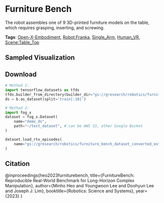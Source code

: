 # Furniture Bench

The robot assembles one of 9 3D-printed furniture models on the table, which requires grasping, inserting, and screwing.

**Tags**: [Open-X-Embodiment](https://github.com/KeplerC/oed-playground/tree/main/pages/tags/Open-X-Embodiment.md), [Robot:Franka](https://github.com/KeplerC/oed-playground/tree/main/pages/tags/Robot:Franka.md), [Single_Arm](https://github.com/KeplerC/oed-playground/tree/main/pages/tags/Single_Arm.md), [Human_VR](https://github.com/KeplerC/oed-playground/tree/main/pages/tags/Human_VR.md), [Scene:Table_Top](https://github.com/KeplerC/oed-playground/tree/main/pages/tags/Scene:Table_Top.md)

## Sampled Visualization



## Download


```python
# Method 1: 
import tensorflow_datasets as tfds
tfds.builder_from_directory(builder_dir="gs://gresearch/robotics/furniture_bench_dataset_converted_externally_to_rlds/0.1.0")
ds = b.as_dataset(split='train[:10]')

# Method 2:
import fog_x
dataset = fog_x.Dataset(
    name="demo_ds",
    path="~/test_dataset", # can be AWS S3, other Google Bucket
)  

dataset.load_rtx_episodes(
    name="gs://gresearch/robotics/furniture_bench_dataset_converted_externally_to_rlds/0.1.0",
)
```


## Citation

@inproceedings{heo2023furniturebench,
  title={FurnitureBench: Reproducible Real-World Benchmark for Long-Horizon Complex Manipulation},
  author={Minho Heo and Youngwoon Lee and Doohyun Lee and Joseph J. Lim},
  booktitle={Robotics: Science and Systems},
  year={2023}
}